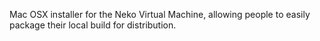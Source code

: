 Mac OSX installer for the Neko Virtual Machine, allowing people to easily package their local build for distribution.
